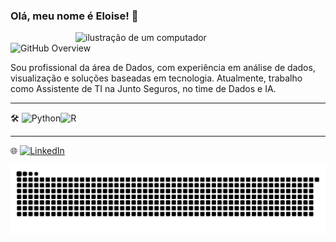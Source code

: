 ### Olá, meu nome é Eloise! 👋

<img src="https://raw.githubusercontent.com/MicaelliMedeiros/micaellimedeiros/master/image/computer-illustration.png" alt="ilustração de um computador" min-width="400px" max-width="400px" width="400px" align="right">

<img src="https://img.shields.io/static/v1?label=Overview&message=Eloise%20Monteiro&color=440e9c&style=for-the-badge&logo=GitHub" alt="GitHub Overview">

<p align="left"> 
Sou profissional da área de Dados, com experiência em análise de dados, visualização e soluções baseadas em tecnologia. Atualmente, trabalho como Assistente de TI na Junto Seguros, no time de Dados e IA.
</p>

---

:hammer_and_wrench: <img src="https://img.shields.io/badge/Python-14354C?style=for-the-badge&logo=python&logoColor=white" alt="Python"><img src="https://img.shields.io/badge/R-276DC3?style=for-the-badge&logo=r&logoColor=white" alt="R">

---

🌐 <a href="https://www.linkedin.com/in/eloisemf/" target="_blank">
  <img src="https://img.shields.io/badge/LinkedIn-0077B5?style=for-the-badge&logo=linkedin&logoColor=white" alt="LinkedIn">
</a>

<img src="https://raw.githubusercontent.com/eloisemf/eloisemf/output/snake.svg" alt="Snake animation" />

###
